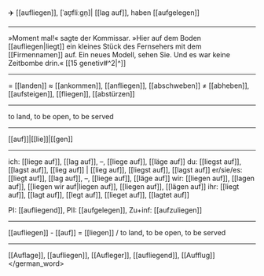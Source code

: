 ✈️ [[aufliegen]], [ˈaʊ̯fliːɡn̩]| [[lag auf]], haben [[aufgelegen]]

---

»Moment mal!« sagte der Kommissar. »Hier auf dem Boden [[aufliegen|liegt]] ein kleines Stück des Fernsehers mit dem [[Firmennamen]] auf. Ein neues Modell, sehen Sie. Und es war keine Zeitbombe drin.« [[15 genetiv#^2|^]]

---

= [[landen]]
≈ [[ankommen]], [[anfliegen]], [[abschweben]]
≠ [[abheben]], [[aufsteigen]], [[fliegen]], [[abstürzen]]

---

to land, to be open, to be served

---

[[auf]]|[[lie]]|[[gen]]

---

ich: [[liege auf]], [[lag auf]], –, [[liege auf]], [[läge auf]]
du: [[liegst auf]], [[lagst auf]], [[lieg auf]] | [[lieg auf]], [[liegst auf]], [[lagst auf]]
er/sie/es: [[liegt auf]], [[lag auf]], –, [[liege auf]], [[läge auf]]
wir: [[liegen auf]], [[lagen auf]], [[liegen wir auf|liegen auf]], [[liegen auf]], [[lägen auf]]
ihr: [[liegt auf]], [[lagt auf]], [[legt auf]], [[lieget auf]], [[lagtet auf]]

PI: [[aufliegend]], PII: [[aufgelegen]], Zu+inf: [[aufzuliegen]]

---

[[aufliegen]] - [[auf]] = [[liegen]] / to land, to be open, to be served

---

[[Auflage]], [[aufliegen]], [[Aufleger]], [[aufliegend]], [[Aufflug]]
</german_word>
